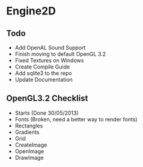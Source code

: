Engine2D
========

Todo
-----
- Add OpenAL Sound Support
- Finish moving to default OpenGL 3.2
- Fixed Textures on Windows
- Create Compile Guide
- Add sqlite3 to the repo
- Update Documentation

OpenGL3.2 Checklist
--------------------
- Starts (Done 30/05/2013)
- Fonts (Broken, need a better way to render fonts)
- Rectangles
- Gradients
- Grid
- CreateImage
- OpenImage
- DrawImage